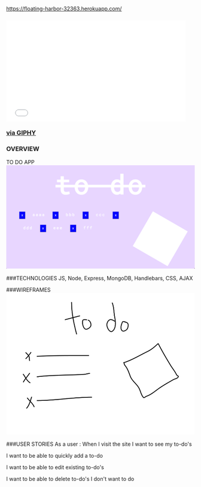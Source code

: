https://floating-harbor-32363.herokuapp.com/
### <iframe src="//giphy.com/embed/l41lYs6dLc19noLeg" width="480" height="270" frameBorder="0" class="giphy-embed" allowFullScreen></iframe><p><a href="http://giphy.com/gifs/afv-dog-jump-kayak-l41lYs6dLc19noLeg">via GIPHY</a></p>


### OVERVIEW
TO DO APP
![](assets/assets1.png?raw=true)


###TECHNOLOGIES
JS, Node, Express, MongoDB, Handlebars, CSS, AJAX


###WIREFRAMES
![](assets/assets2.png?raw=true)


###USER STORIES
As a user :
When I visit the site I want to see my to-do's

I want to be able to quickly add a to-do

I want to be able to edit existing to-do's

I want to be able to delete to-do's I don't want to do
